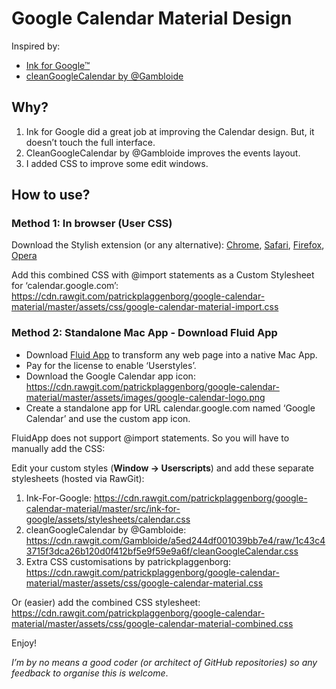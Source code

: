 # Google Calendar Material Design

Inspired by:
- [Ink for Google™](https://chrome.google.com/webstore/detail/ink-for-google/hmanckoiohnlgdommlcckcflkmllobgj)
- [cleanGoogleCalendar by @Gambloide](https://gist.github.com/Gambloide/a5ed244df001039bb7e4)

## Why?

1. Ink for Google did a great job at improving the Calendar design. But, it doesn’t touch the full interface.
2. CleanGoogleCalendar by @Gambloide improves the events layout.
3. I added CSS to improve some edit windows.

## How to use?

### Method 1: In browser (User CSS)

Download the Stylish extension (or any alternative):
 [Chrome](https://chrome.google.com/webstore/detail/fjnbnpbmkenffdnngjfgmeleoegfcffe), [Safari](http://sobolev.us/stylish/), 
[Firefox](https://addons.mozilla.org/en-US/firefox/addon/stylish/?src=external-userstyleshome), 
[Opera](https://addons.opera.com/extensions/details/stylish/)

Add this combined CSS with @import statements as a Custom Stylesheet for ‘calendar.google.com’:
https://cdn.rawgit.com/patrickplaggenborg/google-calendar-material/master/assets/css/google-calendar-material-import.css

### Method 2: Standalone Mac App - Download Fluid App
- Download [Fluid App](http://fluidapp.com) to transform any web page into a native Mac App.
- Pay for the license to enable ‘Userstyles’.
- Download the Google Calendar app icon: https://cdn.rawgit.com/patrickplaggenborg/google-calendar-material/master/assets/images/google-calendar-logo.png
- Create a standalone app for URL calendar.google.com named ‘Google Calendar’ and use the custom app icon.

FluidApp does not support @import statements. So you will have to manually add the CSS:

Edit your custom styles (**Window → Userscripts**) and add these separate stylesheets (hosted via RawGit):
1. Ink-For-Google: https://cdn.rawgit.com/patrickplaggenborg/google-calendar-material/master/src/ink-for-google/assets/stylesheets/calendar.css
2. cleanGoogleCalendar by @Gambloide: https://cdn.rawgit.com/Gambloide/a5ed244df001039bb7e4/raw/1c43c43715f3dca26b120d0f412bf5e9f59e9a6f/cleanGoogleCalendar.css
3. Extra CSS customisations by patrickplaggenborg: https://cdn.rawgit.com/patrickplaggenborg/google-calendar-material/master/assets/css/google-calendar-material.css

Or (easier) add the combined CSS stylesheet:
https://cdn.rawgit.com/patrickplaggenborg/google-calendar-material/master/assets/css/google-calendar-material-combined.css




Enjoy!

*I’m by no means a good coder (or architect of GitHub repositories) so any feedback to organise this is welcome*.
